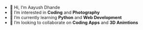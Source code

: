 - 👋 Hi, I’m Aayush Dhande
- 👀 I’m interested in <strong>Coding</strong> and <strong>Photography</strong>
- 🌱 I’m currently learning <strong>Python</strong> and <strong>Web Development</strong>
- 💞️ I’m looking to collaborate on <strong>Coding Apps</strong> and <strong>3D Animtions</strong>

<!---
AayushDhande/AayushDhande is a ✨ special ✨ repository because its `README.md` (this file) appears on your GitHub profile.
You can click the Preview link to take a look at your changes.
--->
